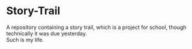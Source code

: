 # Story-Trail
A repository containing a story trail, which is a project for school, though technically it was due yesterday.
<br/>
Such is my life.
